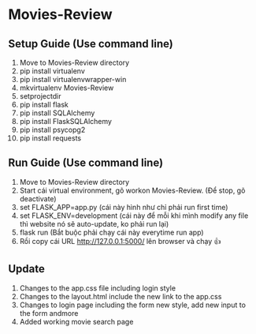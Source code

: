 # Movies-Review
## Setup Guide (Use command line)
1. Move to Movies-Review directory 
2. pip install virtualenv
3. pip install virtualenvwrapper-win
2. mkvirtualenv Movies-Review
3. setprojectdir
4. pip install flask
5. pip install SQLAlchemy
6. pip install FlaskSQLAlchemy
7. pip install psycopg2
8. pip install requests

## Run Guide (Use command line)
1. Move to Movies-Review directory
2. Start cái virtual environment, gõ workon Movies-Review. (Để stop, gõ deactivate)
3. set FLASK_APP=app.py (cái này hình như chỉ phải run first time)
4. set FLASK_ENV=development (cái này để mỗi khi mình modify any file thì website nó sẽ auto-update, ko phải run lại)
5. flask run (Bắt buộc phải chạy cái này everytime run app)
6. Rồi copy cái URL http://127.0.0.1:5000/ lên browser và chạy :+1:

## Update
1. Changes to the app.css file including login style
2. Changes to the layout.html include the new link to the app.css
3. Changes to login page including the form new style, add new input to the form andmore
4. Added working movie search page

